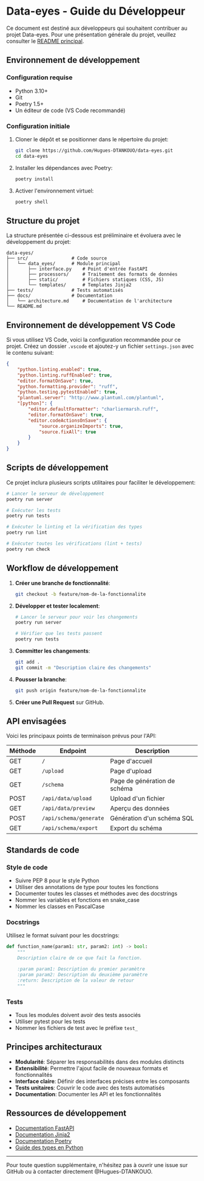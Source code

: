 # Data-eyes - Guide du Développeur

Ce document est destiné aux développeurs qui souhaitent contribuer au projet Data-eyes. Pour une présentation générale du projet, veuillez consulter le [README principal](../README.fr.md).

## Environnement de développement

### Configuration requise

- Python 3.10+
- Git
- Poetry 1.5+
- Un éditeur de code (VS Code recommandé)

### Configuration initiale

1. Cloner le dépôt et se positionner dans le répertoire du projet:
   ```bash
   git clone https://github.com/Hugues-DTANKOUO/data-eyes.git
   cd data-eyes
   ```

2. Installer les dépendances avec Poetry:
   ```bash
   poetry install
   ```

3. Activer l'environnement virtuel:
   ```bash
   poetry shell
   ```

## Structure du projet

La structure présentée ci-dessous est préliminaire et évoluera avec le développement du projet:

```
data-eyes/
├── src/                # Code source
│   └── data_eyes/      # Module principal
│       ├── interface.py    # Point d'entrée FastAPI
│       ├── processors/     # Traitement des formats de données
│       ├── static/         # Fichiers statiques (CSS, JS)
│       └── templates/      # Templates Jinja2
├── tests/              # Tests automatisés
├── docs/               # Documentation
│   └── architecture.md     # Documentation de l'architecture
└── README.md
```

## Environnement de développement VS Code

Si vous utilisez VS Code, voici la configuration recommandée pour ce projet. Créez un dossier `.vscode` et ajoutez-y un fichier `settings.json` avec le contenu suivant:

```json
{
    "python.linting.enabled": true,
    "python.linting.ruffEnabled": true,
    "editor.formatOnSave": true,
    "python.formatting.provider": "ruff",
    "python.testing.pytestEnabled": true,
    "plantuml.server": "http://www.plantuml.com/plantuml",
    "[python]": {
        "editor.defaultFormatter": "charliermarsh.ruff",
        "editor.formatOnSave": true,
        "editor.codeActionsOnSave": {
            "source.organizeImports": true,
            "source.fixAll": true
        }
    }
}
```

## Scripts de développement

Ce projet inclura plusieurs scripts utilitaires pour faciliter le développement:

```bash
# Lancer le serveur de développement
poetry run server

# Exécuter les tests
poetry run tests

# Exécuter le linting et la vérification des types
poetry run lint

# Exécuter toutes les vérifications (lint + tests)
poetry run check
```

## Workflow de développement

1. **Créer une branche de fonctionnalité**:
   ```bash
   git checkout -b feature/nom-de-la-fonctionnalite
   ```

2. **Développer et tester localement**:
   ```bash
   # Lancer le serveur pour voir les changements
   poetry run server
   
   # Vérifier que les tests passent
   poetry run tests
   ```

3. **Committer les changements**:
   ```bash
   git add .
   git commit -m "Description claire des changements"
   ```

4. **Pousser la branche**:
   ```bash
   git push origin feature/nom-de-la-fonctionnalite
   ```

5. **Créer une Pull Request** sur GitHub.

## API envisagées

Voici les principaux points de terminaison prévus pour l'API:

| Méthode | Endpoint | Description |
|---------|----------|-------------|
| GET | `/` | Page d'accueil |
| GET | `/upload` | Page d'upload |
| GET | `/schema` | Page de génération de schéma |
| POST | `/api/data/upload` | Upload d'un fichier |
| GET | `/api/data/preview` | Aperçu des données |
| POST | `/api/schema/generate` | Génération d'un schéma SQL |
| GET | `/api/schema/export` | Export du schéma |

## Standards de code

### Style de code

- Suivre PEP 8 pour le style Python
- Utiliser des annotations de type pour toutes les fonctions
- Documenter toutes les classes et méthodes avec des docstrings
- Nommer les variables et fonctions en snake_case
- Nommer les classes en PascalCase

### Docstrings

Utilisez le format suivant pour les docstrings:

```python
def function_name(param1: str, param2: int) -> bool:
    """
    Description claire de ce que fait la fonction.

    :param param1: Description du premier paramètre
    :param param2: Description du deuxième paramètre
    :return: Description de la valeur de retour
    """
```

### Tests

- Tous les modules doivent avoir des tests associés
- Utiliser pytest pour les tests
- Nommer les fichiers de test avec le préfixe `test_`

## Principes architecturaux

- **Modularité**: Séparer les responsabilités dans des modules distincts
- **Extensibilité**: Permettre l'ajout facile de nouveaux formats et fonctionnalités
- **Interface claire**: Définir des interfaces précises entre les composants
- **Tests unitaires**: Couvrir le code avec des tests automatisés
- **Documentation**: Documenter les API et les fonctionnalités

## Ressources de développement

- [Documentation FastAPI](https://fastapi.tiangolo.com/)
- [Documentation Jinja2](https://jinja.palletsprojects.com/)
- [Documentation Poetry](https://python-poetry.org/docs/)
- [Guide des types en Python](https://mypy.readthedocs.io/en/stable/cheat_sheet_py3.html)

---

Pour toute question supplémentaire, n'hésitez pas à ouvrir une issue sur GitHub ou à contacter directement @Hugues-DTANKOUO.